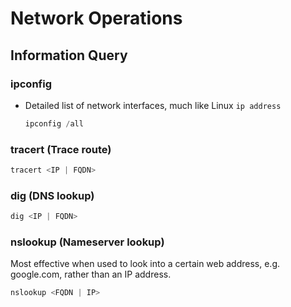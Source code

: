 # Network Operations

## Information Query

### ipconfig

- Detailed list of network interfaces, much like Linux `ip address`

  ```powershell
  ipconfig /all
  ```

### tracert (Trace route)

```powershell
tracert <IP | FQDN>
```

### dig (DNS lookup)

```powershell
dig <IP | FQDN>
```

### nslookup (Nameserver lookup)

Most effective when used to look into a certain web address, e.g. google.com, rather than an IP address.

```powershell
nslookup <FQDN | IP>
```